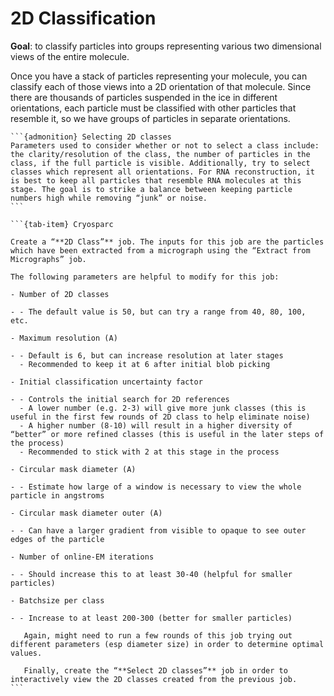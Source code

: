 # 2D Classification

**Goal**: to classify particles into groups representing various two dimensional views of the entire molecule. 

Once you have a stack of particles representing your molecule, you can classify each of those views into a 2D orientation of that molecule. Since there are thousands of particles suspended in the ice in different orientations, each particle must be classified with other particles that resemble it, so we have groups of particles in separate orientations. 

````{tip}
```{admonition} Selecting 2D classes
Parameters used to consider whether or not to select a class include: the clarity/resolution of the class, the number of particles in the class, if the full particle is visible. Additionally, try to select classes which represent all orientations. For RNA reconstruction, it is best to keep all particles that resemble RNA molecules at this stage. The goal is to strike a balance between keeping particle numbers high while removing “junk” or noise. 
```
````





````{tab-set}
```{tab-item} Cryosparc 

Create a “**2D Class”** job. The inputs for this job are the particles which have been extracted from a micrograph using the “Extract from Micrographs” job. 

The following parameters are helpful to modify for this job:

- Number of 2D classes

- - The default value is 50, but can try a range from 40, 80, 100, etc.

- Maximum resolution (A)

- - Default is 6, but can increase resolution at later stages 
  - Recommended to keep it at 6 after initial blob picking

- Initial classification uncertainty factor 

- - Controls the initial search for 2D references
  - A lower number (e.g. 2-3) will give more junk classes (this is useful in the first few rounds of 2D class to help eliminate noise)
  - A higher number (8-10) will result in a higher diversity of “better” or more refined classes (this is useful in the later steps of the process)
  - Recommended to stick with 2 at this stage in the process

- Circular mask diameter (A)

- - Estimate how large of a window is necessary to view the whole particle in angstroms

- Circular mask diameter outer (A)

- - Can have a larger gradient from visible to opaque to see outer edges of the particle 

- Number of online-EM iterations

- - Should increase this to at least 30-40 (helpful for smaller particles)

- Batchsize per class

- - Increase to at least 200-300 (better for smaller particles)

​	Again, might need to run a few rounds of this job trying out different parameters (esp diameter size) in order to determine optimal values. 

​	Finally, create the “**Select 2D classes”** job in order to interactively view the 2D classes created from the previous job. 
```
````